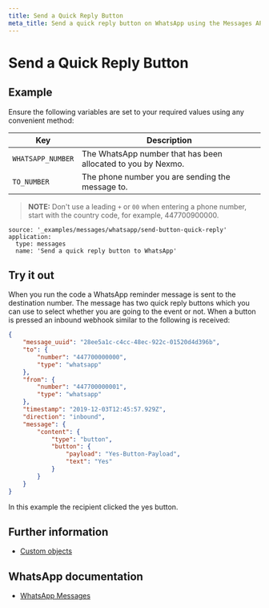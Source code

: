 ```yaml
---
title: Send a Quick Reply Button
meta_title: Send a quick reply button on WhatsApp using the Messages API
---
```


# Send a Quick Reply Button

## Example

Ensure the following variables are set to your required values using any convenient method:

Key | Description
-- | --
`WHATSAPP_NUMBER` | The WhatsApp number that has been allocated to you by Nexmo.
`TO_NUMBER` | The phone number you are sending the message to.

> **NOTE:** Don't use a leading `+` or `00` when entering a phone number, start with the country code, for example, 447700900000.

```code_snippets
source: '_examples/messages/whatsapp/send-button-quick-reply'
application:
  type: messages
  name: 'Send a quick reply button to WhatsApp'
```

## Try it out

When you run the code a WhatsApp reminder message is sent to the destination number. The message has two quick reply buttons which you can use to select whether you are going to the event or not. When a button is pressed an inbound webhook similar to the following is received:

``` json
{
    "message_uuid": "28ee5a1c-c4cc-48ec-922c-01520d4d396b",
    "to": {
        "number": "447700000000",
        "type": "whatsapp"
    },
    "from": {
        "number": "447700000001",
        "type": "whatsapp"
    },
    "timestamp": "2019-12-03T12:45:57.929Z",
    "direction": "inbound",
    "message": {
        "content": {
            "type": "button",
            "button": {
                "payload": "Yes-Button-Payload",
                "text": "Yes"
            }
        }
    }
}
```

In this example the recipient clicked the yes button.

## Further information

* [Custom objects](/messages/concepts/custom-objects)

## WhatsApp documentation

* [WhatsApp Messages](https://developers.facebook.com/docs/whatsapp/api/messages)
